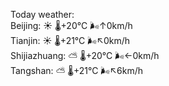 Today weather:  
Beijing: ☀️ 🌡️+20°C 🌬️↑0km/h  
Tianjin: ☀️ 🌡️+21°C 🌬️↖0km/h  
Shijiazhuang: ⛅️  🌡️+20°C 🌬️←0km/h  
Tangshan: ⛅️  🌡️+21°C 🌬️↖6km/h  
